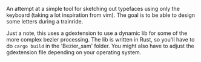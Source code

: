An attempt at a simple tool for sketching out typefaces using only the keyboard (taking a lot inspiration from vim). The goal is to be able to design some letters during a trainride.

Just a note, this uses a gdextension to use a dynamic lib for some of the more complex bezier processing. The lib is written in Rust, so you'll have to do `cargo build` in the 'Bezier_sam' folder. You might also have to adjust the gdextension file depending on your operating system. 